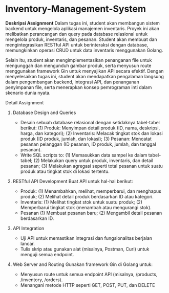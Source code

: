 # Inventory-Management-System
**Deskripsi Assignment**
Dalam tugas ini, student akan membangun sistem backend untuk mengelola aplikasi manajemen inventaris. Proyek ini akan melibatkan perancangan dan query pada database relasional untuk mengelola produk, inventaris, dan pesanan. Student akan membuat dan mengintegrasikan RESTful API untuk berinteraksi dengan database, memungkinkan operasi CRUD untuk data inventaris menggunakan Golang.

Selain itu, student akan mengimplementasikan penanganan file untuk mengunggah dan mengunduh gambar produk, serta menyusun route menggunakan framework Gin untuk menyajikan API secara efektif. Dengan menyelesaikan tugas ini, student akan mendapatkan pengalaman langsung dalam pengembangan backend, integrasi API, dan penanganan penyimpanan file, serta menerapkan konsep pemrograman inti dalam skenario dunia nyata.

Detail Assignment
1. Database Design and Queries
   - Desain sebuah database relasional dengan setidaknya tabel-tabel berikut:
     (1) Produk: Menyimpan detail produk (ID, nama, deskripsi, harga, dan kategori);
     (2) Inventaris: Melacak tingkat stok dan lokasi produk (ID produk, jumlah, dan lokasi);
     (3) Pesanan: Mencatat pesanan pelanggan (ID pesanan, ID produk, jumlah, dan tanggal pesanan).
   - Write SQL scripts to:
     (1) Memasukkan data sampel ke dalam tabel-tabel;
     (2) Melakukan query untuk produk, inventaris, dan detail pesanan;
     (3) Melakukan agregasi seperti total pesanan untuk suatu produk atau tingkat stok di lokasi tertentu.

3. RESTful API Development
   Buat API untuk hal-hal berikut:
   - Produk:
     (1) Menambahkan, melihat, memperbarui, dan menghapus produk;
     (2) Melihat detail produk berdasarkan ID atau kategori.
   - Inventaris:
     (1) Melihat tingkat stok untuk suatu produk;
     (2) Memperbarui tingkat stok (menambah atau mengurangi stok).
   - Pesanan
     (1) Membuat pesanan baru;
     (2) Mengambil detail pesanan berdasarkan ID.

5. API Integration
   - Uji API untuk memastikan integrasi dan fungsionalitas berjalan lancar.
   - Tulis skrip atau gunakan alat (misalnya, Postman, Curl) untuk menguji semua endpoint.
 
7. Web Server and Routing
   Gunakan framework Gin di Golang untuk:
   - Menyusun route untuk semua endpoint API (misalnya, /products, /inventory, /orders).
   - Menangani metode HTTP seperti GET, POST, PUT, dan DELETE
